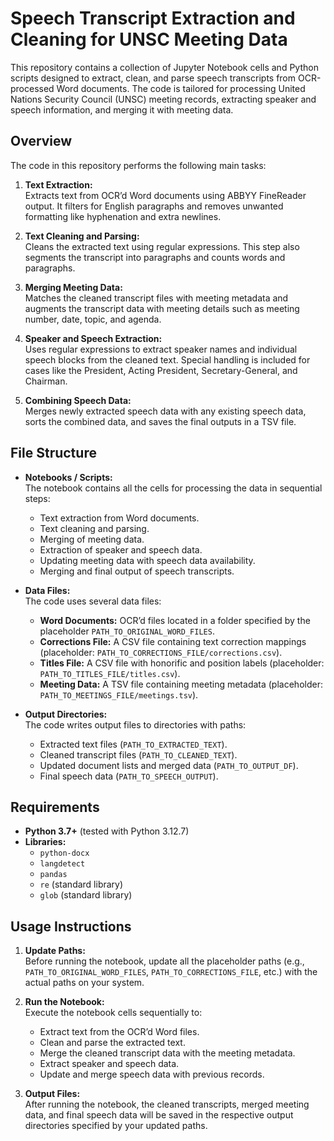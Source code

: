 # Speech Transcript Extraction and Cleaning for UNSC Meeting Data

This repository contains a collection of Jupyter Notebook cells and Python scripts designed to extract, clean, and parse speech transcripts from OCR-processed Word documents. The code is tailored for processing United Nations Security Council (UNSC) meeting records, extracting speaker and speech information, and merging it with meeting data.

## Overview

The code in this repository performs the following main tasks:

1. **Text Extraction:**  
   Extracts text from OCR’d Word documents using ABBYY FineReader output. It filters for English paragraphs and removes unwanted formatting like hyphenation and extra newlines.

2. **Text Cleaning and Parsing:**  
   Cleans the extracted text using regular expressions. This step also segments the transcript into paragraphs and counts words and paragraphs.

3. **Merging Meeting Data:**  
   Matches the cleaned transcript files with meeting metadata and augments the transcript data with meeting details such as meeting number, date, topic, and agenda.

4. **Speaker and Speech Extraction:**  
   Uses regular expressions to extract speaker names and individual speech blocks from the cleaned text. Special handling is included for cases like the President, Acting President, Secretary-General, and Chairman.

5. **Combining Speech Data:**  
   Merges newly extracted speech data with any existing speech data, sorts the combined data, and saves the final outputs in a TSV file.

## File Structure

- **Notebooks / Scripts:**  
  The notebook contains all the cells for processing the data in sequential steps:
  - Text extraction from Word documents.
  - Text cleaning and parsing.
  - Merging of meeting data.
  - Extraction of speaker and speech data.
  - Updating meeting data with speech data availability.
  - Merging and final output of speech transcripts.

- **Data Files:**  
  The code uses several data files:
  - **Word Documents:** OCR’d files located in a folder specified by the placeholder `PATH_TO_ORIGINAL_WORD_FILES`.
  - **Corrections File:** A CSV file containing text correction mappings (placeholder: `PATH_TO_CORRECTIONS_FILE/corrections.csv`).
  - **Titles File:** A CSV file with honorific and position labels (placeholder: `PATH_TO_TITLES_FILE/titles.csv`).
  - **Meeting Data:** A TSV file containing meeting metadata (placeholder: `PATH_TO_MEETINGS_FILE/meetings.tsv`).

- **Output Directories:**  
  The code writes output files to directories with paths:
  - Extracted text files (`PATH_TO_EXTRACTED_TEXT`).
  - Cleaned transcript files (`PATH_TO_CLEANED_TEXT`).
  - Updated document lists and merged data (`PATH_TO_OUTPUT_DF`).
  - Final speech data (`PATH_TO_SPEECH_OUTPUT`).

## Requirements

- **Python 3.7+** (tested with Python 3.12.7)
- **Libraries:**
  - `python-docx`
  - `langdetect`
  - `pandas`
  - `re` (standard library)
  - `glob` (standard library)

## Usage Instructions

1. **Update Paths:**  
   Before running the notebook, update all the placeholder paths (e.g., `PATH_TO_ORIGINAL_WORD_FILES`, `PATH_TO_CORRECTIONS_FILE`, etc.) with the actual paths on your system.

2. **Run the Notebook:**  
   Execute the notebook cells sequentially to:
   - Extract text from the OCR’d Word files.
   - Clean and parse the extracted text.
   - Merge the cleaned transcript data with the meeting metadata.
   - Extract speaker and speech data.
   - Update and merge speech data with previous records.
   
3. **Output Files:**  
   After running the notebook, the cleaned transcripts, merged meeting data, and final speech data will be saved in the respective output directories specified by your updated paths.

